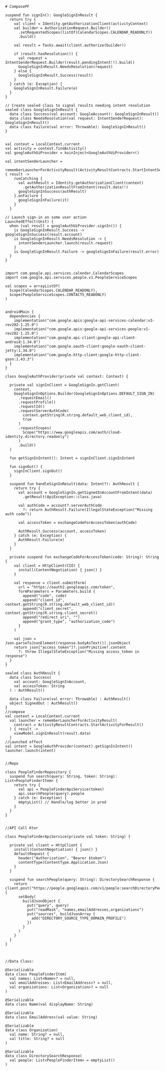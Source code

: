     # ComposePF
    
    suspend fun signIn(): GoogleSignInResult {
      return try {
        val client = Identity.getAuthorizationClient(activityContext)
        val builder = AuthorizationRequest.Builder()
          .setRequestedScopes(listOf(CalendarScopes.CALENDAR_READONLY))
          .build()
    
        val result = Tasks.await(client.authorize(builder))
    
        if (result.hasResolution()) {
          val request = IntentSenderRequest.Builder(result.pendingIntent!!).build()
          GoogleSignInResult.NeedsResolution(request)
        } else {
          GoogleSignInResult.Success(result)
        }
      } catch (e: Exception) {
        GoogleSignInResult.Failure(e)
      }
    }
    
    // Create sealed class to signal results needing intent resolution
    sealed class GoogleSignInResult {
      data class Success(val account: GoogleAccount): GoogleSignInResult()
      data class NeedsResolution(val request: IntentSenderRequest): GoogleSignInResult()
      data class Failure(val error: Throwable): GoogleSignInResult()
    }
    
    
    val context = LocalContext.current
    val activity = context.findActivity()
    val googleAuthUiProvider = koinInject<GoogleAuthUiProvider>()
    
    val intentSenderLauncher =
      rememberLauncherForActivityResult(ActivityResultContracts.StartIntentSenderForResult()) { result ->
        runCatching {
          val authResult = Identity.getAuthorizationClient(context)
            .getAuthorizationResultFromIntent(result.data!!)
          googleSignInSuccess(authResult)
        }.onFailure {
          googleSignInFailure(it)
        }
      }
    
    // Launch sign-in on some user action
    LaunchedEffect(Unit) {
      when (val result = googleAuthUiProvider.signIn()) {
        is GoogleSignInResult.Success -> googleSignInSuccess(result.account)
        is GoogleSignInResult.NeedsResolution -> {
          intentSenderLauncher.launch(result.request)
        }
        is GoogleSignInResult.Failure -> googleSignInFailure(result.error)
      }
    }
    
    
    import com.google.api.services.calendar.CalendarScopes
    import com.google.api.services.people.v1.PeopleServiceScopes
    
    val scopes = arrayListOf(
      Scope(CalendarScopes.CALENDAR_READONLY),
      Scope(PeopleServiceScopes.CONTACTS_READONLY)
    )
    
    
    androidMain {
      dependencies {
        implementation("com.google.apis:google-api-services-calendar:v3-rev202-1.25.0")
        implementation("com.google.apis:google-api-services-people:v1-rev202-1.25.0")
        implementation("com.google.api-client:google-api-client-android:1.34.0")
        implementation("com.google.oauth-client:google-oauth-client-jetty:1.34.0")
        implementation("com.google.http-client:google-http-client-gson:1.43.3")
      }
    }
    
    class GoogleAuthProvider(private val context: Context) {
    
      private val signInClient = GoogleSignIn.getClient(
        context,
        GoogleSignInOptions.Builder(GoogleSignInOptions.DEFAULT_SIGN_IN)
          .requestEmail()
          .requestProfile()
          .requestId()
          .requestServerAuthCode(
            context.getString(R.string.default_web_client_id),
            true
          )
          .requestScopes(
            Scope("https://www.googleapis.com/auth/cloud-identity.directory.readonly")
          )
          .build()
      )
    
      fun getSignInIntent(): Intent = signInClient.signInIntent
    
      fun signOut() {
        signInClient.signOut()
      }
    
      suspend fun handleSignInResult(data: Intent?): AuthResult {
        return try {
          val account = GoogleSignIn.getSignedInAccountFromIntent(data)
            .getResult(ApiException::class.java)
    
          val authCode = account?.serverAuthCode
            ?: return AuthResult.Failure(IllegalStateException("Missing auth code"))
    
          val accessToken = exchangeCodeForAccessToken(authCode)
    
          AuthResult.Success(account, accessToken)
        } catch (e: Exception) {
          AuthResult.Failure(e)
        }
      }
    
      private suspend fun exchangeCodeForAccessToken(code: String): String {
        val client = HttpClient(CIO) {
          install(ContentNegotiation) { json() }
        }
    
        val response = client.submitForm(
          url = "https://oauth2.googleapis.com/token",
          formParameters = Parameters.build {
            append("code", code)
            append("client_id", context.getString(R.string.default_web_client_id))
            append("client_secret", context.getString(R.string.client_secret))
            append("redirect_uri", "")
            append("grant_type", "authorization_code")
          }
        )
    
        val json = Json.parseToJsonElement(response.bodyAsText()).jsonObject
        return json["access_token"]?.jsonPrimitive?.content
          ?: throw IllegalStateException("Missing access_token in response")
      }
    }
    
    sealed class AuthResult {
      data class Success(
        val account: GoogleSignInAccount,
        val accessToken: String
      ) : AuthResult()
    
      data class Failure(val error: Throwable) : AuthResult()
      object SignedOut : AuthResult()
    }
    //compose
    val context = LocalContext.current
      val launcher = rememberLauncherForActivityResult(
        contract = ActivityResultContracts.StartActivityForResult()
      ) { result ->
        viewModel.signInResult(result.data)
      }
    //Launched effect
    val intent = GoogleAuthProvider(context).getSignInIntent()
    launcher.launch(intent)
    
    
    //Repo
    
    class PeopleFinderRepository {
      suspend fun search(query: String, token: String): List<PeopleFinderItem> {
        return try {
          val api = PeopleFinderApiService(token)
          api.searchPeople(query).people
        } catch (e: Exception) {
          emptyList() // Handle/log better in prod
        }
      }
    }
    
    
    //API Call Ktor
    
    class PeopleFinderApiService(private val token: String) {
    
      private val client = HttpClient {
        install(ContentNegotiation) { json() }
        defaultRequest {
          header("Authorization", "Bearer $token")
          contentType(ContentType.Application.Json)
        }
      }
    
      suspend fun searchPeople(query: String): DirectorySearchResponse {
        return client.post("https://people.googleapis.com/v1/people:searchDirectoryPeople") {
          setBody(
            buildJsonObject {
              put("query", query)
              put("readMask", "names,emailAddresses,organizations")
              put("sources", buildJsonArray {
                add("DIRECTORY_SOURCE_TYPE_DOMAIN_PROFILE")
              })
            }
          )
        }
      }
    }
    
    
    
    //Data Class: 
    
    @Serializable
    data class PeopleFinderItem(
      val names: List<Name>? = null,
      val emailAddresses: List<EmailAddress>? = null,
      val organizations: List<Organization>? = null
    )
    
    @Serializable
    data class Name(val displayName: String)
    
    @Serializable
    data class EmailAddress(val value: String)
    
    @Serializable
    data class Organization(
      val name: String? = null,
      val title: String? = null
    )
    
    @Serializable
    data class DirectorySearchResponse(
      val people: List<PeopleFinderItem> = emptyList()
    )
    
    
    
